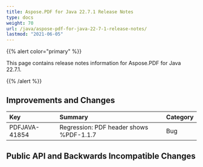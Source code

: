 ```yaml
---
title: Aspose.PDF for Java 22.7.1 Release Notes
type: docs
weight: 70
url: /java/aspose-pdf-for-java-22-7-1-release-notes/
lastmod: "2021-06-05"
---
```


{{% alert color="primary" %}}

This page contains release notes information for Aspose.PDF for Java 22.7.1.

{{% /alert %}}
## **Improvements and Changes**

|**Key**|**Summary**|**Category**|
| :- | :- | :- |
|PDFJAVA-41854|Regression: PDF header shows %PDF-1.1.7|Bug|


## **Public API and Backwards Incompatible Changes**





